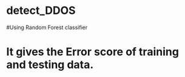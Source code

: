 # detect_DDOS
#Using Random Forest classifier
# It gives the Error score of training and testing data.
